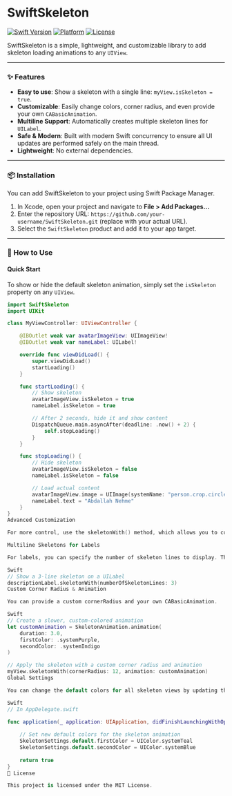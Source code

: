 # SwiftSkeleton

[![Swift Version](https://img.shields.io/badge/Swift-5.7-orange.svg)]()
[![Platform](https://img.shields.io/badge/platform-iOS-lightgrey.svg)]()
[![License](https://img.shields.io/badge/License-MIT-blue.svg)]()

SwiftSkeleton is a simple, lightweight, and customizable library to add skeleton loading animations to any `UIView`.

***

### ✨ Features

* **Easy to use**: Show a skeleton with a single line: `myView.isSkeleton = true`.
* **Customizable**: Easily change colors, corner radius, and even provide your own `CABasicAnimation`.
* **Multiline Support**: Automatically creates multiple skeleton lines for `UILabel`.
* **Safe & Modern**: Built with modern Swift concurrency to ensure all UI updates are performed safely on the main thread.
* **Lightweight**: No external dependencies.

***

### 📦 Installation

You can add SwiftSkeleton to your project using Swift Package Manager.

1.  In Xcode, open your project and navigate to **File > Add Packages...**
2.  Enter the repository URL: `https://github.com/your-username/SwiftSkeleton.git` (replace with your actual URL).
3.  Select the `SwiftSkeleton` product and add it to your app target.

***

### 🚀 How to Use

#### Quick Start

To show or hide the default skeleton animation, simply set the `isSkeleton` property on any `UIView`.

```swift
import SwiftSkeleton
import UIKit

class MyViewController: UIViewController {

    @IBOutlet weak var avatarImageView: UIImageView!
    @IBOutlet weak var nameLabel: UILabel!

    override func viewDidLoad() {
        super.viewDidLoad()
        startLoading()
    }

    func startLoading() {
        // Show skeleton
        avatarImageView.isSkeleton = true
        nameLabel.isSkeleton = true

        // After 2 seconds, hide it and show content
        DispatchQueue.main.asyncAfter(deadline: .now() + 2) {
            self.stopLoading()
        }
    }

    func stopLoading() {
        // Hide skeleton
        avatarImageView.isSkeleton = false
        nameLabel.isSkeleton = false

        // Load actual content
        avatarImageView.image = UIImage(systemName: "person.crop.circle.fill")
        nameLabel.text = "Abdallah Nehme"
    }
}
Advanced Customization

For more control, use the skeletonWith() method, which allows you to customize the appearance and behavior for a specific view.

Multiline Skeletons for Labels

For labels, you can specify the number of skeleton lines to display. This is perfect for simulating multiline text.

Swift
// Show a 3-line skeleton on a UILabel
descriptionLabel.skeletonWith(numberOfSkeletonLines: 3)
Custom Corner Radius & Animation

You can provide a custom cornerRadius and your own CABasicAnimation.

Swift
// Create a slower, custom-colored animation
let customAnimation = SkeletonAnimation.animation(
    duration: 3.0,
    firstColor: .systemPurple,
    secondColor: .systemIndigo
)

// Apply the skeleton with a custom corner radius and animation
myView.skeletonWith(cornerRadius: 12, animation: customAnimation)
Global Settings

You can change the default colors for all skeleton views by updating the SkeletonSettings.default object, typically in your AppDelegate.

Swift
// In AppDelegate.swift

func application(_ application: UIApplication, didFinishLaunchingWithOptions launchOptions: [UIApplication.LaunchOptionsKey: Any]?) -> Bool {
    
    // Set new default colors for the skeleton animation
    SkeletonSettings.default.firstColor = UIColor.systemTeal
    SkeletonSettings.default.secondColor = UIColor.systemBlue
    
    return true
}
📜 License

This project is licensed under the MIT License.
